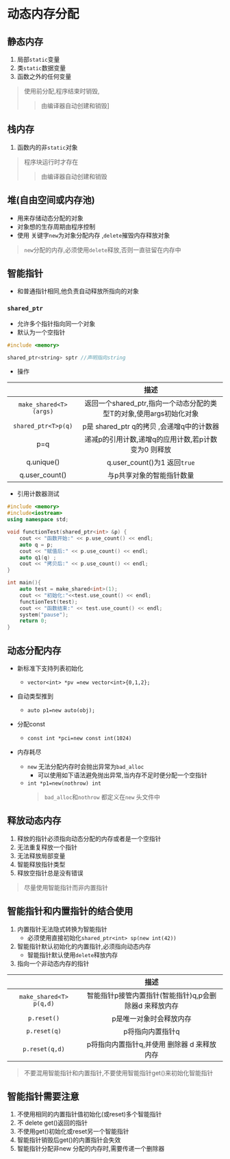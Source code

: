 # 动态内存分配

## 静态内存

1. 局部`static`变量
2. 类`static`数据变量
3. 函数之外的任何变量
> 使用前分配,程序结束时销毁,
>>由编译器自动创建和销毁]

## 栈内存

1. 函数内的非`static`对象
> 程序块运行时才存在
>>由编译器自动创建和销毁

## 堆(自由空间或内存池)

- 用来存储动态分配的对象
- 对象想的生存周期由程序控制
- 使用 关键字`new`为对象分配内存 ,`delete`摧毁内存释放对象
> `new`分配的内存,必须使用`delete`释放,否则一直驻留在内存中

## 智能指针

- 和普通指针相同,他负责自动释放所指向的对象

### `shared_ptr`

- 允许多个指针指向同一个对象
- 默认为一个空指针

```c++
#include <memory>

shared_ptr<string> sptr //声明指向string
```

- 操作

|                        |                                描述                                 |
|:----------------------:|:-------------------------------------------------------------------:|
| `make_shared<T>(args)` | 返回一个shared_ptr,指向一个动态分配的类型T的对象,使用args初始化对象 |
|  `shared_ptr<T>p(q)`   |              p是 shared_ptr q的拷贝 ,会递增q中的计数器              |
|          p=q           |         递减p的引用计数,递增q的应用计数,若p计数变为0 则释放         |
|       q.unique()       |                    q.user_count()为1 返回`true`                     |
|     q.user_count()     |                      与p共享对象的智能指针数量                      |

- 引用计数器测试

```c++
#include <memory>
#include<iostream> 
using namespace std;

void functionTest(shared_ptr<int> &p) {
    cout << "函数开始:" << p.use_count() << endl;
    auto q = p;
    cout << "赋值后:" << p.use_count() << endl;
    auto q1(q) ;
    cout << "拷贝后:" << p.use_count() << endl;
}

int main(){
    auto test = make_shared<int>(1);
    cout << "初始化:"<<test.use_count() << endl;
    functionTest(test);
    cout << "函数结束:" << test.use_count() << endl;
    system("pause");
    return 0;
}

```

## 动态分配内存

- 新标准下支持列表初始化
  - `vector<int> *pv =new vector<int>{0,1,2};`
- 自动类型推到
  - `auto p1=new auto(obj);`
- 分配const
  - `const int *pci=new const int(1024)`

- 内存耗尽
  - `new` 无法分配内存时会抛出异常为`bad_alloc`
    - 可以使用如下语法避免抛出异常,当内存不足时便分配一个空指针
  - `int *p1=new(nothrow) int`
    >`bad_alloc`和`nothrow` 都定义在`new` 头文件中

## 释放动态内存

1. 释放的指针必须指向动态分配的内存或者是一个空指针
2. 无法重复释放一个指针
3. 无法释放局部变量
4. 智能释放指针类型
5. 释放空指针总是没有错误

> 尽量使用智能指针而非内置指针

## 智能指针和内置指针的结合使用

1. 内置指针无法隐式转换为智能指针
    - 必须使用直接初始化`shared_ptr<int> sp(new int(42))`
2. 智能指针默认初始化的内置指针,必须指向动态内存
    - 智能指针默认使用`delete`释放内存
3. 指向一个非动态内存的指针

|                         |                          描述                          |
|:-----------------------:|:------------------------------------------------------:|
| `make_shared<T> p(q,d)` | 智能指针p接管内置指针(智能指针)q,p会删除器d 来释放内存 |
|       `p.reset()`       |                p是唯一对象时会释放内存                 |
|      `p.reset(q)`       |                    p将指向内置指针q                    |
|     `p.reset(q,d)`      |      p将指向内置指针q,并使用 删除器 d 来释放内存       |

> 不要混用智能指针和内置指针,不要使用智能指针get()来初始化智能指针

## 智能指针需要注意

1. 不使用相同的内置指针值初始化(或reset)多个智能指针
2. 不 delete get()返回的指针
3. 不使用get()初始化或reset另一个智能指针
4. 智能指针销毁后get()的内置指针会失效
5. 智能指针分配非new 分配的内存时,需要传递一个删除器